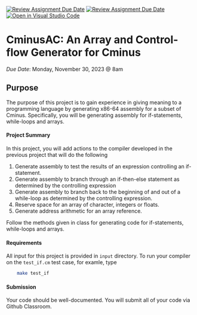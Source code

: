 [![Review Assignment Due Date](https://classroom.github.com/assets/deadline-readme-button-24ddc0f5d75046c5622901739e7c5dd533143b0c8e959d652212380cedb1ea36.svg)](https://classroom.github.com/a/rwtl8aIH)
[![Review Assignment Due Date](https://classroom.github.com/assets/deadline-readme-button-24ddc0f5d75046c5622901739e7c5dd533143b0c8e959d652212380cedb1ea36.svg)](https://classroom.github.com/a/rTDwB-7f)
[![Open in Visual Studio Code](https://classroom.github.com/assets/open-in-vscode-718a45dd9cf7e7f842a935f5ebbe5719a5e09af4491e668f4dbf3b35d5cca122.svg)](https://classroom.github.com/online_ide?assignment_repo_id=11443973&assignment_repo_type=AssignmentRepo)
# CminusAC: An Array and Control-flow Generator for Cminus

*Due Date*: Monday, November 30, 2023 @ 8am

## Purpose

The purpose of this project is to gain experience in giving meaning to a
programming language by generating x86-64 assembly for a subset of Cminus. Specifically,
you will be generating assembly for if-statements, while-loops and arrays.

#### Project Summary

In this project, you will add actions to the compiler developed in the previous project that will do the following

1. Generate assembly to test the results of an expression controlling an if-statement.
1. Generate assembly to branch through an if-then-else statement as determined by the controlling expression
1. Generate assembly to branch back to the beginning of and out of a while-loop as determined by the controlling expression.
1. Reserve space for an array of character, integers or floats.
1. Generate address arithmetic for an array reference.

Follow the methods given in class for generating code for if-statements, while-loops and arrays.



#### Requirements

All input for this project is provided in 
`input` directory. To run your compiler on the `test_if.cm` test case, for examle, type


```bash
    make test_if
```

#### Submission
Your code should be well-documented. You will submit all of your code via Github Classroom.
